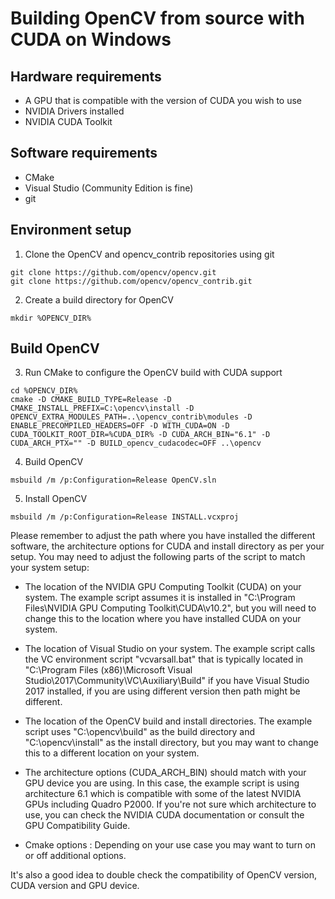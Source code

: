 # Building OpenCV from source with CUDA on Windows

## Hardware requirements
- A GPU that is compatible with the version of CUDA you wish to use
- NVIDIA Drivers installed
- NVIDIA CUDA Toolkit 

## Software requirements
- CMake
- Visual Studio (Community Edition is fine)
- git

## Environment setup
1. Clone the OpenCV and opencv_contrib repositories using git
```
git clone https://github.com/opencv/opencv.git
git clone https://github.com/opencv/opencv_contrib.git
```
2.  Create a build directory for OpenCV
```
mkdir %OPENCV_DIR%
```
## Build OpenCV

3. Run CMake to configure the OpenCV build with CUDA support
```
cd %OPENCV_DIR%
cmake -D CMAKE_BUILD_TYPE=Release -D CMAKE_INSTALL_PREFIX=C:\opencv\install -D OPENCV_EXTRA_MODULES_PATH=..\opencv_contrib\modules -D ENABLE_PRECOMPILED_HEADERS=OFF -D WITH_CUDA=ON -D CUDA_TOOLKIT_ROOT_DIR=%CUDA_DIR% -D CUDA_ARCH_BIN="6.1" -D CUDA_ARCH_PTX="" -D BUILD_opencv_cudacodec=OFF ..\opencv
```
4. Build OpenCV
```
msbuild /m /p:Configuration=Release OpenCV.sln
```
5. Install OpenCV
```
msbuild /m /p:Configuration=Release INSTALL.vcxproj
```

Please remember to adjust the path where you have installed the different software, the architecture options for CUDA and install directory as per your setup.
You may need to adjust the following parts of the script to match your system setup:

- The location of the NVIDIA GPU Computing Toolkit (CUDA) on your system. The example script assumes it is installed in "C:\Program Files\NVIDIA GPU Computing Toolkit\CUDA\v10.2", but you will need to change this to the location where you have installed CUDA on your system.

- The location of Visual Studio on your system. The example script calls the VC environment script "vcvarsall.bat" that is typically located in "C:\Program Files (x86)\Microsoft Visual Studio\2017\Community\VC\Auxiliary\Build" if you have Visual Studio 2017 installed, if you are using different version then path might be different.

- The location of the OpenCV build and install directories. The example script uses "C:\opencv\build" as the build directory and "C:\opencv\install" as the install directory, but you may want to change this to a different location on your system.

- The architecture options (CUDA_ARCH_BIN) should match with your GPU device you are using. In this case, the example script is using architecture 6.1 which is compatible with some of the latest NVIDIA GPUs including Quadro P2000. If you're not sure which architecture to use, you can check the NVIDIA CUDA documentation or consult the GPU Compatibility Guide.

- Cmake options : Depending on your use case you may want to turn on or off additional options.

It's also a good idea to double check the compatibility of OpenCV version, CUDA version and GPU device.
